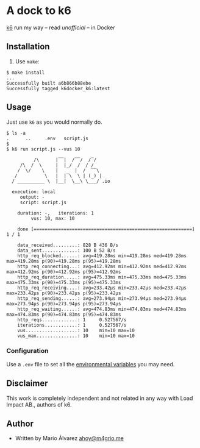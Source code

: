 # A dock to k6
[k6](https://k6.io/) run my way – read *unofficial* – in Docker

## Installation

1. Use `make`:
```shell
$ make install
...
Successfully built a6b866b88ebe
Successfully tagged k6docker_k6:latest
```

## Usage

Just use `k6` as you would normally do.

```shell
$ ls -a
.      ..     .env   script.js
$
$ k6 run script.js --vus 10

          /\      |‾‾|  /‾‾/  /‾/
     /\  /  \     |  |_/  /  / /
    /  \/    \    |      |  /  ‾‾\
   /          \   |  |‾\  \ | (_) |
  / __________ \  |__|  \__\ \___/ .io

  execution: local
     output: -
     script: script.js

    duration: -,   iterations: 1
         vus: 10, max: 10

    done [==========================================================] 1 / 1

    data_received.........: 828 B 436 B/s
    data_sent.............: 100 B 52 B/s
    http_req_blocked......: avg=419.28ms min=419.28ms med=419.28ms max=419.28ms p(90)=419.28ms p(95)=419.28ms
    http_req_connecting...: avg=412.92ms min=412.92ms med=412.92ms max=412.92ms p(90)=412.92ms p(95)=412.92ms
    http_req_duration.....: avg=475.33ms min=475.33ms med=475.33ms max=475.33ms p(90)=475.33ms p(95)=475.33ms
    http_req_receiving....: avg=233.42µs min=233.42µs med=233.42µs max=233.42µs p(90)=233.42µs p(95)=233.42µs
    http_req_sending......: avg=273.94µs min=273.94µs med=273.94µs max=273.94µs p(90)=273.94µs p(95)=273.94µs
    http_req_waiting......: avg=474.83ms min=474.83ms med=474.83ms max=474.83ms p(90)=474.83ms p(95)=474.83ms
    http_reqs.............: 1     0.527567/s
    iterations............: 1     0.527567/s
    vus...................: 10    min=10 max=10
    vus_max...............: 10    min=10 max=10

```

### Configuration

Use a `.env` file to set all the [environmental variables](https://docs.k6.io/docs/environment-variables) you may need.

## Disclaimer

This work is completely independent and not related in any way with Load Impact AB., authors of k6.

## Author
- Written by Mario Álvarez <ahoy@m4grio.me>
